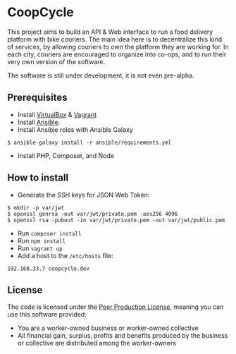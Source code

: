 CoopCycle
=========

This project aims to build an API & Web interface to run a food delivery platform with bike couriers.
The main idea here is to decentralize this kind of services, by allowing couriers to own the platform they are working for.
In each city, couriers are encouraged to organize into co-ops, and to run their very own version of the software.

The software is still under development, it is not even pre-alpha.

Prerequisites
-------------

* Install [VirtualBox](https://www.virtualbox.org/) & [Vagrant](https://docs.vagrantup.com/v2/installation/index.html)
* Install [Ansible](http://docs.ansible.com/intro_installation.html#installation).
* Install Ansible roles with Ansible Galaxy
```
$ ansible-galaxy install -r ansible/requirements.yml
```
* Install PHP, Composer, and Node

How to install
--------------


* Generate the SSH keys for JSON Web Token:
```
$ mkdir -p var/jwt
$ openssl genrsa -out var/jwt/private.pem -aes256 4096
$ openssl rsa -pubout -in var/jwt/private.pem -out var/jwt/public.pem
```
* Run `composer install`
* Run `npm install`
* Run `vagrant up`
* Add a host to the `/etc/hosts` file:
```
192.168.33.7 coopcycle.dev
```

License
-------

The code is licensed under the [Peer Production License](https://wiki.p2pfoundation.net/Peer_Production_License), meaning you can use this software provided:
* You are a worker-owned business or worker-owned collective
* All financial gain, surplus, profits and benefits produced by the business or collective are distributed among the worker-owners